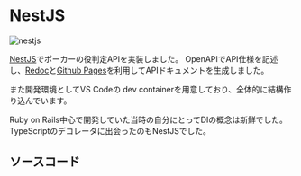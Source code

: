 <script setup>
  import LinkCard from '../components/LinkCard.vue'
</script>

# NestJS
![nestjs](/nestjs.png)

[NestJS](https://nestjs.com/)でポーカーの役判定APIを実装しました。
OpenAPIでAPI仕様を記述し、[Redoc](https://github.com/Redocly/redoc)と[Github Pages](https://pages.github.com/)を利用してAPIドキュメントを生成しました。

また開発環境としてVS Codeの dev containerを用意しており、全体的に結構作り込んでいます。  

Ruby on Rails中心で開発していた当時の自分にとってDIの概念は新鮮でした。TypeScriptのデコレータに出会ったのもNestJSでした。

## ソースコード
<LinkCard
  img="/poker-api-nest.svg"
  link="https://github.com/satokiy/poker-api-nest"
  alt="poker-api-nest"
/>

